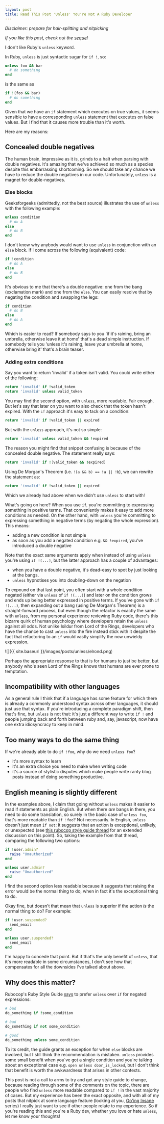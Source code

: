 ```yaml
---
layout: post
title: Read This Post 'Unless' You're Not A Ruby Developer
---
```


_Disclaimer: prepare for hair-splitting and nitpicking_

_If you like this post, check out the [sequel](https://jesseduffield.com/Unless-Responses/)_

I don't like Ruby's `unless` keyword.

In Ruby, `unless` is just syntactic sugar for `if !`, so:

```ruby
unless foo && bar
  # do something
end
```

is the same as

```ruby
if !(foo && bar)
  # do something
end
```

Given that we have an `if` statement which executes on true values, it seems sensible to have a corresponding `unless` statement that executes on false values. But I find that it causes more trouble than it's worth.

Here are my reasons:

## Concealed double negatives

The human brain, impressive as it is, grinds to a halt when parsing with double negatives. It's amazing that we've achieved so much as a species despite this embarrassing shortcoming. So we should take any chance we have to reduce the double negatives in our code. Unfortunately, `unless` is a magnet for double-negatives.

### Else blocks

Geeksforgeeks (admittedly, not the best source) illustrates the use of `unless` with the following example:

```ruby
unless condition
  # do A
else
  # do B
end
```

I don't know why anybody would want to use `unless` in conjunction with an `else` block. If I come across the following (equivalent) code:

```ruby
if !condition
  # do A
else
  # do B
end
```

It's obvious to me that there's a double negative: one from the bang (exclamation mark) and one from the `else`. You can easily resolve that by negating the condition and swapping the legs:

```ruby
if condition
  # do B
else
  # do A
end
```

Which is easier to read? If somebody says to you 'if it's raining, bring an umbrella, otherwise leave it at home' that's a dead simple instruction. If somebody tells you 'unless it's raining, leave your umbrella at home, otherwise bring it' that's a brain teaser.

### Adding extra conditions

Say you want to return 'invalid' if a token isn't valid. You could write either of the following:

```ruby
return 'invalid' if !valid_token
return 'invalid' unless valid_token
```

You may find the second option, with `unless`, more readable. Fair enough. But let's say that later on you want to also check that the token hasn't expired. With the `if` approach it's easy to tack on a condition:

```ruby
return 'invalid' if !valid_token || expired
```

But with the `unless` approach, it's not so simple:

```ruby
return 'invalid' unless valid_token && !expired
```

The reason you might find that snippet confusing is because of the concealed double negative. The statement really says:

```ruby
return 'invalid' if !(valid_token && !expired)
```

Using De Morgan's Theorem (i.e. `!(a && b) == !a || !b`), we can rewrite the statement as:

```ruby
return 'invalid' if !valid_token || expired
```

Which we already had above when we didn't use `unless` to start with!

What's going on here? When you use `if`, you're committing to expressing something in positive terms. That conveniently makes it easy to add more conditions as needed. On the other hand, with `unless` you're committing to expressing something in negative terms (by negating the whole expression). This means:
* adding a new condition is not simple
* as soon as you add a negated condition e.g. `&& !expired`, you've introduced a double negative

Note that the exact same arguments apply when instead of using `unless` you're using `if !(...)`, but the latter approach has a couple of advantages:
* when you have a double negative, it's dead-easy to spot by just looking at the bangs.
* `unless` hypnotises you into doubling-down on the negation

To expound on that last point, you often start with a whole condition negated (either via `unless` of `if !(...)`) and later on the condition grows and ends up being better expressed in positive terms. If you've gone with `if !(...)`, then expanding out a bang (using De Morgan's Theorem) is a straight-forward process, but even though the refactor is exactly the same with `unless`, from my personal experience reviewing Ruby code, there's this bizarre quirk of human psychology where developers retain the `unless` against all odds. Not unlike Isildur from Lord of the Rings, developers who have the chance to cast `unless` into the fire instead stick with it despite the fact that refactoring to an `if` would vastly simplify the now unwieldy expression.

![]({{ site.baseurl }}/images/posts/unless/elrond.png)

Perhaps the appropriate response to that is for humans to just be better, but anybody who's seen Lord of the Rings knows that humans are ever prone to temptation.

## Incompatibility with other languages

As a general rule I think that if a language has some feature for which there is already a commonly understood syntax across other languages, it should just use that syntax. If you're introducing a complete paradigm shift, then that's fine, but `unless` is not that: it's just a different way to write `if !` and people jumping back and forth between ruby and, say, javascript, now have one extra idiosyncracy to keep in mind.

## Too many ways to do the same thing

If we're already able to do `if !foo`, why do we need `unless foo`?
* it's more syntax to learn
* it's an extra choice you need to make when writing code
* it's a source of stylistic disputes which make people write ranty blog posts instead of doing something productive.

## English meaning is slightly different

In the examples above, I claim that going without `unless` makes it easier to read if statements as plain English. But when there _are_ bangs in there, you need to do some translation, so surely in the basic case of `unless foo`, that's more readable than `if !foo`? Not necessarily. In English, `unless` doesn't just mean `if not`: it suggests that an action is exceptional, unlikely, or unexpected (see [this rubocop style guide thread](https://github.com/rubocop/ruby-style-guide/issues/329) for an extended discussion on this point). So, taking the example from that thread, comparing the following two options:

```ruby
if !user.admin?
  raise "Unauthorized"
end

unless user.admin?
  raise "Unauthorized"
end
```

I find the second option less readable because it suggests that raising the error would be the normal thing to do, when in fact it's the exceptional thing to do.

Okay fine, but doesn't that mean that `unless` is superior if the action _is_ the normal thing to do? For example:

```ruby
if !user.suspended?
  send_email
end

unless user.suspended?
  send_email
end
```

I'm happy to concede that point. But if that's the only benefit of `unless`, that it's more readable in some circumstances, I don't see how that compensates for all the downsides I've talked about above.

## Why does this matter?

Rubocop's Ruby Style Guide [says](https://github.com/rubocop/ruby-style-guide#if-vs-unless) to prefer `unless` over `if` for negated expressions:

```ruby
# bad
do_something if !some_condition

# bad
do_something if not some_condition

# good
do_something unless some_condition
```

To its credit, the guide grants an exception for when `else` blocks are involved, but I still think the recommendation is mistaken. `unless` provides some small benefit when you've got a single condition and you're talking about an exceptional case e.g. `open unless door_is_locked`, but I don't think that benefit is worth the awkwardness that arises in other contexts.

This post is not a call to arms to try and get any style guide to change, because reading through some of the comments on the topic, there are people who find `unless` more readable compared to `if !` in the vast majority of cases. But my experience has been the exact opposite, and with all of my posts that nitpick at some language feature (looking at you, [Go'ing Insane](https://jesseduffield.com/Gos-Shortcomings-1/) series) I really just want to see if other people relate to my experience. So if you're reading this and you're a Ruby dev, whether you love or hate `unless`, let me know your thoughts!
